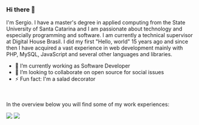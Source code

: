 ### Hi there 👋

I'm Sergio. I have a master's degree in applied computing from the State University of Santa Catarina and I am passionate about technology and especially programming and software. I am currently a technical supervisor at Digital House Brasil. I did my first "Hello, world" 15 years ago and since then I have acquired a vast experience in web development mainly with PHP, MySQL, JavaScript and several other languages and libraries.

- 🔭 I’m currently working as Software Developer
- 👯 I’m looking to collaborate on open source for social issues 
- ⚡ Fun fact: I'm a salad decorator
<br/>

In the overview below you will find some of my work experiences:

<p>
  <a href="mailto:sergiohsilva3@gmail.com" alt="Gmail">
  <img src="https://img.shields.io/badge/-Gmail-FF0000?style=flat-square&labelColor=FF0000&logo=gmail&logoColor=white&link=sergiohsilva3@gmail.com" /></a>

  <a href="https://www.linkedin.com/in/sergio-henrique-silva/" alt="Linkedin">
  <img src="https://img.shields.io/badge/-Linkedin-0e76a8?style=flat-square&logo=Linkedin&logoColor=white&link=https://www.linkedin.com/in/sergio-henrique-silva/" /></a>
</p>  

